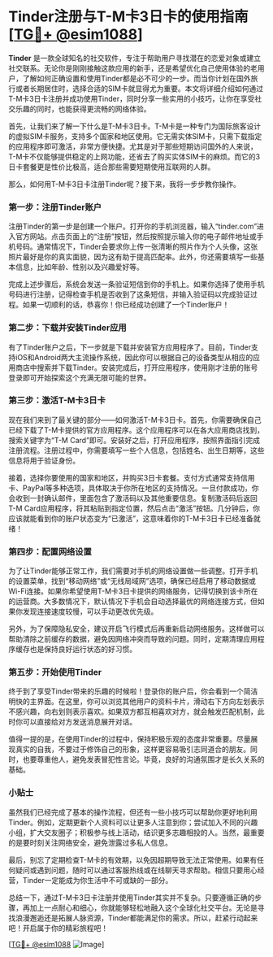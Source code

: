 # Tinder注册与T-M卡3日卡的使用指南[[TG💪+ @esim1088](https://t.me/s/esim1088)]

**Tinder** 是一款全球知名的社交软件，专注于帮助用户寻找潜在的恋爱对象或建立社交联系。无论你是刚刚接触这款应用的新手，还是希望优化自己使用体验的老用户，了解如何正确设置和使用Tinder都是必不可少的一步。而当你计划在国外旅行或者长期居住时，选择合适的SIM卡就显得尤为重要。本文将详细介绍如何通过T-M卡3日卡注册并成功使用Tinder，同时分享一些实用的小技巧，让你在享受社交乐趣的同时，也能获得更流畅的网络体验。

首先，让我们来了解一下什么是T-M卡3日卡。T-M卡是一种专门为国际旅客设计的虚拟SIM卡服务，支持多个国家和地区使用。它无需实体SIM卡，只需下载指定的应用程序即可激活，非常方便快捷。尤其是对于那些短期访问国外的人来说，T-M卡不仅能够提供稳定的上网功能，还省去了购买实体SIM卡的麻烦。而它的3日卡套餐更是性价比极高，适合那些需要短期使用互联网的人群。

那么，如何用T-M卡3日卡注册Tinder呢？接下来，我将一步步教你操作。

### 第一步：注册Tinder账户

注册Tinder的第一步是创建一个账户。打开你的手机浏览器，输入“tinder.com”进入官方网站。点击页面上的“注册”按钮，然后按照提示输入你的电子邮件地址或手机号码。通常情况下，Tinder会要求你上传一张清晰的照片作为个人头像，这张照片最好是你的真实面貌，因为这有助于提高匹配率。此外，你还需要填写一些基本信息，比如年龄、性别以及兴趣爱好等。

完成上述步骤后，系统会发送一条验证短信到你的手机上。如果你选择了使用手机号码进行注册，记得检查手机是否收到了这条短信，并输入验证码以完成验证过程。如果一切顺利的话，恭喜你！你已经成功创建了一个Tinder账户！

### 第二步：下载并安装Tinder应用

有了Tinder账户之后，下一步就是下载并安装官方应用程序了。目前，Tinder支持iOS和Android两大主流操作系统，因此你可以根据自己的设备类型从相应的应用商店中搜索并下载Tinder。安装完成后，打开应用程序，使用刚才注册的账号登录即可开始探索这个充满无限可能的世界。

### 第三步：激活T-M卡3日卡

现在我们来到了最关键的部分——如何激活T-M卡3日卡。首先，你需要确保自己已经下载了T-M卡提供的官方应用程序。这个应用程序可以在各大应用商店找到，搜索关键字为“T-M Card”即可。安装好之后，打开应用程序，按照界面指引完成注册流程。注册过程中，你需要填写一些个人信息，包括姓名、出生日期等，这些信息将用于验证身份。

接着，选择你要使用的国家和地区，并购买3日卡套餐。支付方式通常支持信用卡、PayPal等多种选项，具体取决于你所在地区的支持情况。一旦付款成功，你会收到一封确认邮件，里面包含了激活码以及其他重要信息。复制激活码后返回T-M Card应用程序，将其粘贴到指定位置，然后点击“激活”按钮。几分钟后，你应该就能看到你的账户状态变为“已激活”，这意味着你的T-M卡3日卡已经准备就绪！

### 第四步：配置网络设置

为了让Tinder能够正常工作，我们需要对手机的网络设置做一些调整。打开手机的设置菜单，找到“移动网络”或“无线局域网”选项，确保已经启用了移动数据或Wi-Fi连接。如果你希望使用T-M卡3日卡提供的网络服务，记得切换到该卡所在的运营商。大多数情况下，默认情况下手机会自动选择最优的网络连接方式，但如果你发现连接速度较慢，可以手动更改优先级。

另外，为了保障隐私安全，建议开启飞行模式后再重新启动网络服务。这样做可以帮助清除之前缓存的数据，避免因网络冲突而导致的问题。同时，定期清理应用程序缓存也是保持良好运行状态的好习惯。

### 第五步：开始使用Tinder

终于到了享受Tinder带来的乐趣的时候啦！登录你的账户后，你会看到一个简洁明快的主界面。在这里，你可以浏览其他用户的资料卡片，滑动右下方向左划表示不感兴趣，向右划则表示喜欢。如果双方都互相喜欢对方，就会触发匹配机制，此时你可以直接给对方发送消息展开对话。

值得一提的是，在使用Tinder的过程中，保持积极乐观的态度非常重要。尽量展现真实的自我，不要过于修饰自己的形象，这样更容易吸引志同道合的朋友。同时，也要尊重他人，避免发表冒犯性言论。毕竟，良好的沟通氛围才是长久关系的基础。

### 小贴士

虽然我们已经完成了基本的操作流程，但还有一些小技巧可以帮助你更好地利用Tinder。例如，定期更新个人资料可以让更多人注意到你；尝试加入不同的兴趣小组，扩大交友圈子；积极参与线上活动，结识更多志趣相投的人。当然，最重要的是要时刻关注网络安全，避免泄露过多私人信息。

最后，别忘了定期检查T-M卡的有效期，以免因超期导致无法正常使用。如果有任何疑问或遇到问题，随时可以通过客服热线或在线聊天寻求帮助。相信只要用心经营，Tinder一定能成为你生活中不可或缺的一部分。

总结一下，通过T-M卡3日卡注册并使用Tinder其实并不复杂。只要遵循正确的步骤，再加上一点耐心和细心，你就能够轻松地融入这个全球化社交平台。无论是寻找浪漫邂逅还是拓展人脉资源，Tinder都能满足你的需求。所以，赶紧行动起来吧！开启属于你的精彩旅程吧！

[[TG💪+ @esim1088](https://t.me/s/esim1088) ![Image](https://i.postimg.cc/4NQfJmqS/Snipaste-2025-05-13-00-14-12.png)]